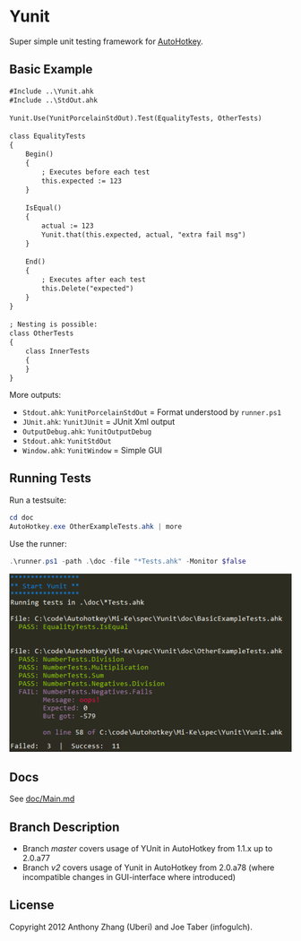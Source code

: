 Yunit
=====
Super simple unit testing framework for [AutoHotkey](http://www.autohotkey.com/).


Basic Example
-------------

```ahk
#Include ..\Yunit.ahk
#Include ..\StdOut.ahk

Yunit.Use(YunitPorcelainStdOut).Test(EqualityTests, OtherTests)

class EqualityTests
{
    Begin()
    {
        ; Executes before each test
        this.expected := 123
    }

    IsEqual()
    {
        actual := 123
        Yunit.that(this.expected, actual, "extra fail msg")
    }

    End()
    {
        ; Executes after each test
        this.Delete("expected")
    }
}

; Nesting is possible:
class OtherTests
{
    class InnerTests
    {
    }
}
```

More outputs:  
- `Stdout.ahk`: `YunitPorcelainStdOut` = Format understood by `runner.ps1`
- `JUnit.ahk`: `YunitJUnit` = JUnit Xml output
- `OutputDebug.ahk`: `YunitOutputDebug`
- `Stdout.ahk`: `YunitStdOut`
- `Window.ahk`: `YunitWindow` = Simple GUI

Running Tests
-------------

Run a testsuite:  
```ps1
cd doc
AutoHotkey.exe OtherExampleTests.ahk | more
```

Use the runner:  
```ps1
.\runner.ps1 -path .\doc -file "*Tests.ahk" -Monitor $false
```

![runner.ps1 output](doc/yunit-runner-output-example.png)


Docs
----
See [doc/Main.md](doc/Main.md)

Branch Description
------------------
- Branch *master* covers usage of YUnit in AutoHotkey from 1.1.x up to 2.0.a77
- Branch *v2* covers usage of Yunit in AutoHotkey from 2.0.a78 (where incompatible 
changes in GUI-interface where introduced)  

License
-------
Copyright 2012 Anthony Zhang (Uberi) and Joe Taber (infogulch).
